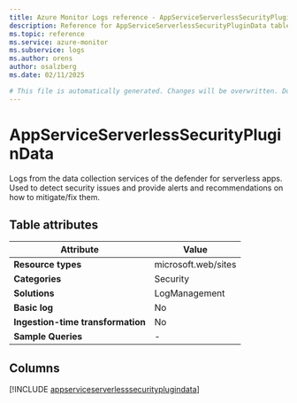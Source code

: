 ```yaml
---
title: Azure Monitor Logs reference - AppServiceServerlessSecurityPluginData
description: Reference for AppServiceServerlessSecurityPluginData table in Azure Monitor Logs.
ms.topic: reference
ms.service: azure-monitor
ms.subservice: logs
ms.author: orens
author: osalzberg
ms.date: 02/11/2025

# This file is automatically generated. Changes will be overwritten. Do not change this file directly.
---
```


# AppServiceServerlessSecurityPluginData

Logs from the data collection services of the defender for serverless apps. Used to detect security issues and provide alerts and recommendations on how to mitigate/fix them.


## Table attributes

|Attribute|Value|
|---|---|
|**Resource types**|microsoft.web/sites|
|**Categories**|Security|
|**Solutions**| LogManagement|
|**Basic log**|No|
|**Ingestion-time transformation**|No|
|**Sample Queries**|-|



## Columns
  
[!INCLUDE [appserviceserverlesssecurityplugindata](~/reusable-content/ce-skilling/azure/includes/azure-monitor/reference/tables/appserviceserverlesssecurityplugindata-include.md)]
